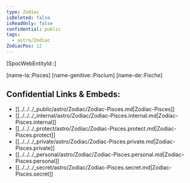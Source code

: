 ```yaml
---
type: Zodiac
isDeleted: false
isReadOnly: false
confidential: public
tags:
  - astro/Zodiac
ZodiacPos: 12
---
```

[SpocWebEntityId::]



[name-la::Pisces]
[name-genitive::Piscium]
[name-de::Fische]


## Confidential Links & Embeds: 
- [[../../../_public/astro/Zodiac/Zodiac-Pisces.md|Zodiac-Pisces]] 
- [[../../../_internal/astro/Zodiac/Zodiac-Pisces.internal.md|Zodiac-Pisces.internal]] 
- [[../../../_protect/astro/Zodiac/Zodiac-Pisces.protect.md|Zodiac-Pisces.protect]] 
- [[../../../_private/astro/Zodiac/Zodiac-Pisces.private.md|Zodiac-Pisces.private]] 
- [[../../../_personal/astro/Zodiac/Zodiac-Pisces.personal.md|Zodiac-Pisces.personal]] 
- [[../../../_secret/astro/Zodiac/Zodiac-Pisces.secret.md|Zodiac-Pisces.secret]] 
